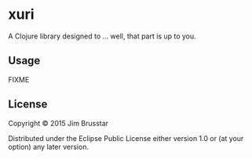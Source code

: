# xuri

A Clojure library designed to ... well, that part is up to you.

## Usage

FIXME

## License

Copyright © 2015 Jim Brusstar

Distributed under the Eclipse Public License either version 1.0 or (at
your option) any later version.
